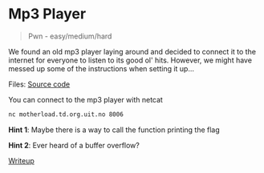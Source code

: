 # Mp3 Player

<!-- Replace difficulty with score after CTF -->
> Pwn - easy/medium/hard <!-- *points/solves* -->
<!-- Challenge difficulty explained:
- easy: No prerequisites, should be solvable by everyone. A new player should be able to solve this in a couple of hours at most.
- medium: Requires some knowledge of the subject, or a bit of google-fu.
- hard: Requires in-depth knowledge of the subject. Experienced players will find this challenging.
 -->

We found an old mp3 player laying around and decided to connect it to the internet for everyone to listen to its good ol' hits.
However, we might have messed up some of the instructions when setting it up...

Files: [Source code](src)

You can connect to the mp3 player with netcat

```bash
nc motherload.td.org.uit.no 8006
```

**Hint 1**:
Maybe there is a way to call the function printing the flag

**Hint 2**:
Ever heard of a buffer overflow?

[Writeup](writeup/writeup.md)
